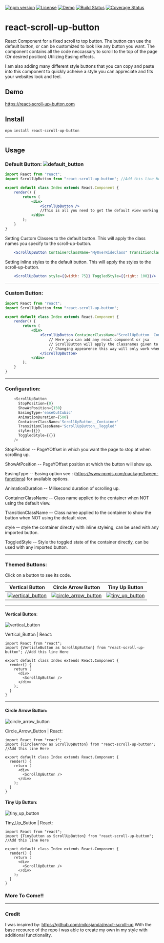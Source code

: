 [![npm version](https://badge.fury.io/js/react-scroll-up-button.svg)](https://badge.fury.io/js/react-scroll-up-button)
[![License](https://img.shields.io/npm/l/express.svg)]()
[![Demo](https://img.shields.io/badge/Demo-Live-green.svg)](https://react-scroll-up-button.com)
[![Build Status](https://travis-ci.org/dirtyredz/react-scroll-up-button.svg?branch=master)](https://travis-ci.org/dirtyredz/react-scroll-up-button)
[![Coverage Status](https://coveralls.io/repos/github/dirtyredz/react-scroll-up-button/badge.svg?branch=master)](https://coveralls.io/github/dirtyredz/react-scroll-up-button?branch=master)

# react-scroll-up-button
React Component for a fixed scroll to top button.
The button can use the default button, or can be customized to look like any button you want.
The component contains all the code neccassary to scroll to the top of the page (Or desired position) Utilizing Easing effects.



I am also adding many different style buttons that you can copy and paste into this component to quickly acheive a style you can appreciate and fits your websites look and feel.

## Demo

https://react-scroll-up-button.com


## Install

```npm
npm install react-scroll-up-button
```

----

## Usage

### Default Button:   ![default_button](https://user-images.githubusercontent.com/7119499/46116181-5e9c8e00-c1c0-11e8-97cc-b20e905f0e51.PNG)

```jsx
import React from "react";
import ScrollUpButton from "react-scroll-up-button"; //Add this line Here

export default class Index extends React.Component {
    render() {
        return (
            <div>
                <ScrollUpButton />
                //This is all you need to get the default view working
            </div>
        );
    }
}

```

Setting Custom Classes to the default button.
This will apply the class names you specify to the scroll-up-button.
```jsx
    <ScrollUpButton ContainerClassName="MyOverRideClass" TransitionClassName="MyOverRideTransitionedClass"/>
```

Setting inline styles to the default button.
This will apply the styles to the scroll-up-button.
```jsx
    <ScrollUpButton style={{width: 75}} ToggledStyle={{right: 100}}/>
```

----

### Custom Button:
```jsx
import React from "react";
import ScrollUpButton from "react-scroll-up-button";

export default class Index extends React.Component {
    render() {
        return (
            <div>
                <ScrollUpButton ContainerClassName="ScrollUpButton__Container" TransitionClassName="ScrollUpButton__Toggled">
                    // Here you can add any react component or jsx
                    // ScrollButton will apply the classnames given to the container of whatever you put here.
                    // Changing appearence this way will only work when importing the default ScrollUpButton, importing any of the specific buttons do not except children
                </ScrollUpButton>
            </div>
        );
    }
}
```
----

### Configuration:
```javascript
    <ScrollUpButton
      StopPosition={0}
      ShowAtPosition={150}
      EasingType='easeOutCubic'
      AnimationDuration={500}
      ContainerClassName='ScrollUpButton__Container'
      TransitionClassName='ScrollUpButton__Toggled'
      style={{}}
      ToggledStyle={{}}
    />
```
StopPosition -- PageYOffset in which you want the page to stop at when scrolling up.

ShowAtPosition -- PageYOffset position at which the button will show up.

EasingType -- Easing option see : (https://www.npmjs.com/package/tween-functions) for available options.

AnimationDuration -- Milisecond duration of scrolling up.

ContainerClassName -- Class name applied to the container when NOT using the default view.

TransitionClassName -- Class name applied to the container to show the button when NOT using the default view.

style -- style the container directly with inline styleing, can be used with any imported button.

ToggledStyle -- Style the toggled state of the container directly, can be used with any imported button.

----

### Themed Buttons:
Click on a button to see its code.

Vertical Button | Circle Arrow Button | Tiny Up Button
:---: | :---: | :---:
[![vertical_button](https://cloud.githubusercontent.com/assets/7119499/21249476/ea4a02ce-c303-11e6-9448-6f2b078bc8d1.png)](#vertical-button)  | [![circle_arrow_button](https://cloud.githubusercontent.com/assets/7119499/21251624/cf86fabc-c314-11e6-8f70-f6ec440ca187.png)](#circle-arrow-button) | [![tiny_up_button](https://user-images.githubusercontent.com/7119499/41563627-cb572f90-7315-11e8-8ae4-fae10b3642c3.PNG)](#tiny-up-button)


----


#### Vertical Button:
![vertical_button](https://cloud.githubusercontent.com/assets/7119499/21249476/ea4a02ce-c303-11e6-9448-6f2b078bc8d1.png)

Vertical_Button | React:
```
import React from "react";
import {VerticleButton as ScrollUpButton} from "react-scroll-up-button"; //Add this line Here

export default class Index extends React.Component {
  render() {
    return (
      <div>
        <ScrollUpButton />
      </div>
    );
  }
}
```

----

#### Circle Arrow Button:
![circle_arrow_button](https://cloud.githubusercontent.com/assets/7119499/21251624/cf86fabc-c314-11e6-8f70-f6ec440ca187.png)

Circle_Arrow_Button | React:
```
import React from "react";
import {CircleArrow as ScrollUpButton} from "react-scroll-up-button"; //Add this line Here

export default class Index extends React.Component {
  render() {
    return (
      <div>
        <ScrollUpButton />
      </div>
    );
  }
}
```

#### Tiny Up Button:
![tiny_up_button](https://user-images.githubusercontent.com/7119499/41563627-cb572f90-7315-11e8-8ae4-fae10b3642c3.PNG)

Tiny_Up_Button | React:
```
import React from "react";
import {TinyButton as ScrollUpButton} from "react-scroll-up-button"; //Add this line Here

export default class Index extends React.Component {
  render() {
    return (
      <div>
        <ScrollUpButton />
      </div>
    );
  }
}
```

### More To Come!!

----

### Credit
I was inspired by: https://github.com/milosjanda/react-scroll-up
With the base recource of the repo i was able to create my own in my style with additional functionality.
